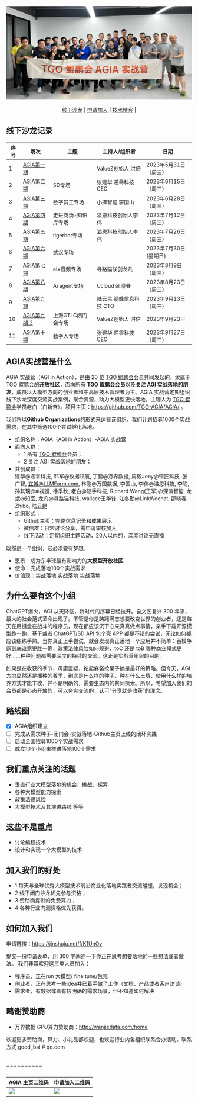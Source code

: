 <img src="meetup_posters/002-photo.jpg"/>


<p align="center">
  <a href="https://github.com/TGO-AGIA/AGIA/tree/main/meetuplist.md">线下沙龙</a> |
  <a href="https://jinshuju.net/f/K1UnOv">申请加入</a> |
  <a href="https://github.com/TGO-AGIA/AGIA/tree/main/blog.md">技术博客</a> |
</p>

## 线下沙龙记录

| 序号 |    场次     |   主题     |  主持人/组织者  |    日期    |
| --- | ----------- |---------- |-------------- |---------- |
| 1 | [AGIA第一期](https://github.com/TGO-AGIA/AGIA/blob/main/meetuplist.md#AGIA第一期)  |  | ValueZ创始人 洪倍| 2023年5月31日（周三） |
|  2 |  [AGIA第二期](https://github.com/TGO-AGIA/AGIA/blob/main/meetuplist.md#AGIA第二期-SD专场) |   SD专场 |张建华 递零科技 CEO |2023年6月15日（周三）
|  3 | [AGIA第三期](https://github.com/TGO-AGIA/AGIA/blob/main/meetuplist.md#AGIA第三期-数字员工专场) |   数字员工专场 |小择智能 李国山 |2023年6月28日（周三）
|  4 |  [AGIA第四期](https://github.com/TGO-AGIA/AGIA/blob/main/meetuplist.md#AGIA第四期-走进商汤+知识库专场) |走进商汤+知识库专场 |溢恩科技创始人李伟| 2023年7月12日（周三）
|  5 |  [AGIA第五期](https://github.com/TGO-AGIA/AGIA/blob/main/meetuplist.md#AGIA第五期-tigerbot专场) |  tigerbot专场 |溢恩科技创始人李伟| 2023年7月26日（周三）
|  6 |  [AGIA第六期](https://github.com/TGO-AGIA/AGIA/blob/main/meetuplist.md#AGIA第六期-武汉专场) | 武汉专场||  2023年7月30日 (星期日)
|  7 |  [AGIA第七期](https://github.com/TGO-AGIA/AGIA/blob/main/meetuplist.md#AGIA第七期-ai音频专场) |  ai+音频专场 |寻路猫联创龙凡| 2023年8月9日（周三）
|  8 |  [AGIA第八期](https://github.com/TGO-AGIA/AGIA/blob/main/meetuplist.md#AGIA第八期-Ai-agent专场) | Ai agent专场 |Ucloud 邵晓春 | 2023年8月23日（周三）
|  9 |  [AGIA第九期](https://github.com/TGO-AGIA/AGIA/blob/main/meetuplist.md#AGIA第九期) || 陆云昆 钢蜂信息科技 CTO| 2023年9月13日（周三）
|  10 |  [AGIA第九期.2](https://github.com/TGO-AGIA/AGIA/blob/main/meetuplist.md#AGIA第九期2-上海GTLC闭门会专场) |  上海GTLC闭门会专场| ValueZ创始人 洪倍| 2023年9月23日 
|  11 |  [AGIA第十期](https://github.com/TGO-AGIA/AGIA/blob/main/meetuplist.md#AGIA第十期-数字人专场) |  数字人专场| 张建华 递零科技 CEO| 2023年9月27日（周三）

## AGIA实战营是什么 

AGIA 实战营（AGI in Action），是由 20 位 [TGO 鲲鹏会](https://tgo.infoq.cn/)会员共同发起的，隶属于 TGO 鲲鹏会的**开放社区**，面向所有 **TGO 鲲鹏会会员**以及**关注 AGI 实战落地的朋友**，成员以大模型方向的创业者和中高层技术管理者为主。AGIA 实战营定期组织线下沙龙深度交流实战案例，聚合资源，助力大模型更快落地。主理人为 [TGO 鲲鹏会](https://tgo.infoq.cn/)学员老白（白新奋）。项目主页：https://github.com/TGO-AGIA/AGIA/ 。
  

我们将以**Github Organizations**的形式来运营该组织，我们计划招募1000个实战需求，在其中筛选100个尝试孵化落地。 



- 组织名称：AGIA（AGI in Action）-AGIA 实战营
- 面向人群：
  - 1 所有 [TGO 鲲鹏会](https://tgo.infoq.cn/)会员；
  - 2 关注 AGI 实战落地的朋友；
- 共创成员：  
建华@递零科技, 邓军@数据领航, 丁鹏@万界数据, 周毅Joey@顿匠科技, 张广智, 宜博@LLMFarm.com, 林刚@万国数据, 李国山, 李伟@溢恩科技, 李聪, 孙其瑞@ai视觉, 徐季秋, 老白@随手科技, Richard Wang(王军)@深演智能, 龙斌@知室, 龙凡@寻路猫科技, wallace王华锋, 江冬勤@LinkWechat, 邵晓春, Zhibo, 陆云昆  
- 组织形式：
  - Github主页：完整信息记录和成果展示
  - 微信群：日常讨论分享，需申请审核加入
  - 线下活动：定期组织主题活动，20人以内的，深度讨论无直播  

既然是一个组织，它必须要有梦想。
- 愿景：成为东半球最有影响力的**大模型开放社区**
- 使命：完成落地100个实战需求
- 价值观：实战落地 实战落地 实战落地
  
## 为什么要有这个小组
ChatGPT爆火，AGI 从天降临，新时代的序幕已经拉开。自文艺复兴 300 年来，最大的社会范式革命出现了。不管是你是踌躇满志想要改变世界的创业者，还是每天在用键盘在战斗的程序员，现在都应该沉下心来真真做点事情，亲手下载开源模型跑一跑，基于或者 ChatGPT/SD API 包个壳 APP 都是不错的尝试，无论如何都应该练练手熟。当你真正上手尝试，就会发现真正落地一个应用并不简单：百模争霸到底谁家更胜一筹，政策法律风险如何规避，toC 还是 toB 哪种商业模式更好……种种问题都需要深度的持续的交流。这正是实战营组织的目的。

如果是在收获的季节，毋庸置疑，抡起麻袋抢果子摘是最好的策略。但今天，AGI 方向显然还是播种的春季，到底是什么样的种子、种在什么土壤、使用什么样的培养方式才能丰收，并不是明确的，需要生态内的共同探索。所以，希望加入我们的会员都是心态开放的，可以务实交流的，认可“分享就是收获”的理念。

## 路线图
- [x] AGIA组织建立
- [ ] 完成从需求种子-闭门会-实战落地-Github主页上线的闭环实践
- [ ] 启动全国招募1000个实战需求
- [ ] 成立10个小组来推进落地100个需求

## 我们重点关注的话题
- 垂直行业大模型落地的机会、挑战、探索
- 各种大模型能力探索
- 政策法律风险
- 大模型技术及其演进路线
等等

## 这些不是重点
- 讨论编程技术
- 设计和实现一个大模型的技术

## 加入我们的好处
- 1 每天与全球优秀大模型技术前沿商业化落地实践者交流碰撞，发现机会；
- 2 线下闭门沙龙优先参与资格；
- 3 赞助商提供的免费算力；
- 4 各种行业内测资格优先获得。 

## 如何加入我们
申请链接：https://jinshuju.net/f/K1UnOv  

提交一份申请表单，用 300 字阐述一下你正在思考想要落地的一些想法或者做法。
我们非常欢迎这三类人员加入：
- 程序员，正在run 大模型/ fine tune/包壳
- 创业者，正在思考一些idea并已着手做了工作（文档、产品或者客户访谈）
- 需求者，有数据或者有较明确的需求场景，但不知道如何解决



## 鸣谢赞助商
- 万界数据
GPU算力赞助商：http://wanjiedata.com/home  

欢迎更多赞助商，算力、小礼品都欢迎，也欢迎行业内各组织联系合办活动。联系方式 good_bai # qq.com

## ----------

| AGIA 主页二维码 |    申请加入二维码     |  
| ----------------- | --------------- |
| <img width="200" src="https://github.com/TGO-AGIA/AGIA/blob/main/meetup_posters/AGIA-github.png"/>| <img width="200" src="https://github.com/TGO-AGIA/AGIA/blob/main/meetup_posters/AGIA-in.png"/> |


